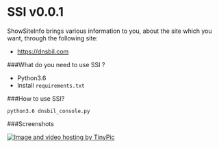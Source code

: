  SSI v0.0.1
===============
ShowSiteInfo brings various information to you, about the site which you want, through the following site:

- https://dnsbil.com

###What do you need to use SSI ?

- Python3.6
- Install `requirements.txt`

###How to use SSI?

    python3.6 dnsbil_console.py
    
###Screenshots

<a href="http://tinypic.com?ref=29prl3q" target="_blank"><img src="http://i65.tinypic.com/29prl3q.png" border="0" alt="Image and video hosting by TinyPic"></a>



